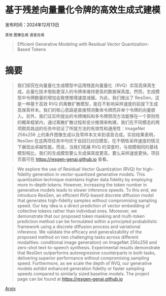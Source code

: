 # 基于残差向量量化令牌的高效生成式建模

发布时间：2024年12月13日

`其他` `图像生成` `语音合成`

> Efficient Generative Modeling with Residual Vector Quantization-Based Tokens

# 摘要

> 我们探究在向量量化生成模型中运用残差向量量化（RVQ）实现高保真生成。此量化技术借助更深入的令牌来维持更高的数据保真度。然而，生成模型中令牌数量的增加会致使推理速度减缓。为此，我们推出了 ResGen，这是一种基于高效 RVQ 的离散扩散模型，能在不影响采样速度的前提下生成高保真样本。我们的核心思路是直接预测集体令牌而非单个令牌的向量嵌入。另外，我们证实所提出的令牌掩码和多令牌预测方法能够在一个原则性的概率框架内，通过离散扩散过程和变分推理来构建。我们在不同模态的两项颇具挑战的任务中验证了所提方法的有效性和通用性：ImageNet 256x256 上的条件图像生成以及零样本文本到语音合成。实验结果表明，ResGen 在这两项任务中均优于自回归对应模型，在不牺牲采样速度的情况下展现出卓越性能。而且，当我们拓展 RVQ 的深度时，与规模相同的基线模型相比，我们的生成模型要么生成保真度更高，要么采样速度更快。项目页面可在 https://resgen-genai.github.io 查看。

> We explore the use of Residual Vector Quantization (RVQ) for high-fidelity generation in vector-quantized generative models. This quantization technique maintains higher data fidelity by employing more in-depth tokens. However, increasing the token number in generative models leads to slower inference speeds. To this end, we introduce ResGen, an efficient RVQ-based discrete diffusion model that generates high-fidelity samples without compromising sampling speed. Our key idea is a direct prediction of vector embedding of collective tokens rather than individual ones. Moreover, we demonstrate that our proposed token masking and multi-token prediction method can be formulated within a principled probabilistic framework using a discrete diffusion process and variational inference. We validate the efficacy and generalizability of the proposed method on two challenging tasks across different modalities: conditional image generation} on ImageNet 256x256 and zero-shot text-to-speech synthesis. Experimental results demonstrate that ResGen outperforms autoregressive counterparts in both tasks, delivering superior performance without compromising sampling speed. Furthermore, as we scale the depth of RVQ, our generative models exhibit enhanced generation fidelity or faster sampling speeds compared to similarly sized baseline models. The project page can be found at https://resgen-genai.github.io

[Arxiv](https://arxiv.org/abs/2412.10208)